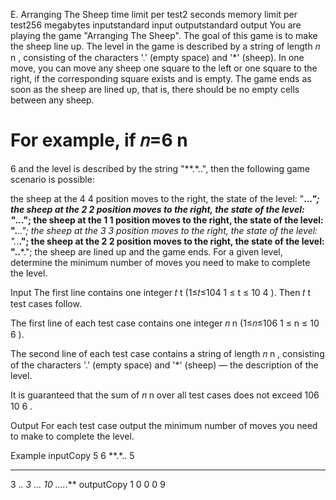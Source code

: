 E. Arranging The Sheep
time limit per test2 seconds
memory limit per test256 megabytes
inputstandard input
outputstandard output
You are playing the game "Arranging The Sheep". The goal of this game is to make the sheep line up. The level in the game is described by a string of length 𝑛
n
, consisting of the characters '.' (empty space) and '*' (sheep). In one move, you can move any sheep one square to the left or one square to the right, if the corresponding square exists and is empty. The game ends as soon as the sheep are lined up, that is, there should be no empty cells between any sheep.

For example, if 𝑛=6
n
=
6
 and the level is described by the string "**.*..", then the following game scenario is possible:

the sheep at the 4
4
 position moves to the right, the state of the level: "**..*.";
the sheep at the 2
2
 position moves to the right, the state of the level: "*.*.*.";
the sheep at the 1
1
 position moves to the right, the state of the level: ".**.*.";
the sheep at the 3
3
 position moves to the right, the state of the level: ".*.**.";
the sheep at the 2
2
 position moves to the right, the state of the level: "..***.";
the sheep are lined up and the game ends.
For a given level, determine the minimum number of moves you need to make to complete the level.

Input
The first line contains one integer 𝑡
t
 (1≤𝑡≤104
1
≤
t
≤
10
4
). Then 𝑡
t
 test cases follow.

The first line of each test case contains one integer 𝑛
n
 (1≤𝑛≤106
1
≤
n
≤
10
6
).

The second line of each test case contains a string of length 𝑛
n
, consisting of the characters '.' (empty space) and '*' (sheep) — the description of the level.

It is guaranteed that the sum of 𝑛
n
 over all test cases does not exceed 106
10
6
.

Output
For each test case output the minimum number of moves you need to make to complete the level.

Example
inputCopy
5
6
**.*..
5
*****
3
.*.
3
...
10
*.*...*.**
outputCopy
1
0
0
0
9